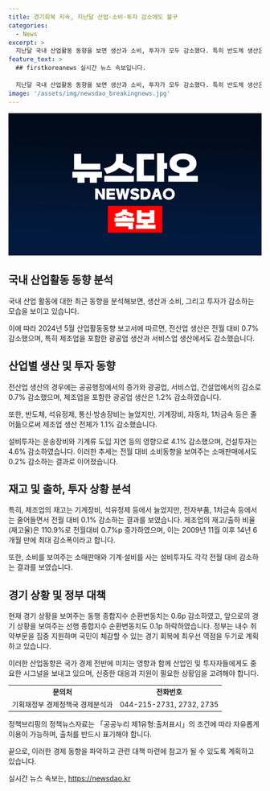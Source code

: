 ```yaml
---
title: 경기회복 지속, 지난달 산업·소비·투자 감소에도 불구
categories:
  - News
excerpt: >
  지난달 국내 산업활동 동향을 보면 생산과 소비, 투자가 모두 감소했다. 특히 반도체 생산은 소폭 늘었지만 자동차, 기계장비 등이 감소한 영향으로 전산업 생산이 0.7% 감소했다. 소비동향을 나타내는 소매판매도 0.2% 감소했으며, 설비투자는 전월 대비 4.1% 감소했다. 이러한 경기 침체에 대응하기 위해 정부는 내수 취약부문을 집중 지원하고 경기 회복에 최우선 역점을 둘 계획이다.
feature_text: >
  ## firstkoreanews 실시간 뉴스 속보입니다.

  지난달 국내 산업활동 동향을 보면 생산과 소비, 투자가 모두 감소했다. 특히 반도체 생산은 소폭 늘었지만 자동차, 기계장비 등이 감소한 영향으로 전산업 생산이 0.7% 감소했다. 소비동향을 나타내는 소매판매도 0.2% 감소했으며, 설비투자는 전월 대비 4.1% 감소했다. 이러한 경기 침체에 대응하기 위해 정부는 내수 취약부문을 집중 지원하고 경기 회복에 최우선 역점을 둘 계획이다.
image: '/assets/img/newsdao_breakingnews.jpg'
---
```


<p><img src="/assets/img/newsdao_breakingnews.jpg" alt="firstkoreanews 속보" /></p>

<h2 data-ke-size="size26">국내 산업활동 동향 분석</h2>

<p data-ke-size="size16">국내 산업 활동에 대한 최근 동향을 분석해보면, 생산과 소비, 그리고 투자가 감소하는 모습을 보이고 있습니다.</p>

<p data-ke-size="size16">이에 따라 2024년 5월 산업활동동향 보고서에 따르면, 전산업 생산은 전월 대비 0.7% 감소했으며, 특히 제조업을 포함한 광공업 생산과 서비스업 생산에서도 감소했습니다.</p>

<h2 data-ke-size="size26">산업별 생산 및 투자 동향</h2>

<p data-ke-size="size16">전산업 생산의 경우에는 공공행정에서의 증가와 광공업, 서비스업, 건설업에서의 감소로 0.7% 감소했으며, 제조업을 포함한 광공업 생산은 1.2% 감소하였습니다.</p>

<p data-ke-size="size16">또한, 반도체, 석유정제, 통신·방송장비는 늘었지만, 기계장비, 자동차, 1차금속 등은 줄어듦으로써 제조업 생산 전체가 1.1% 감소했습니다.</p>

<p data-ke-size="size16">설비투자는 운송장비와 기계류 도입 지연 등의 영향으로 4.1% 감소했으며, 건설투자는 4.6% 감소하였습니다. 이러한 추세는 전월 대비 소비동향을 보여주는 소매판매에서도 0.2% 감소하는 결과로 이어졌습니다.</p>

<h2 data-ke-size="size26">재고 및 출하, 투자 상황 분석</h2>

<p data-ke-size="size16">특히, 제조업의 재고는 기계장비, 석유정제 등에서 늘었지만, 전자부품, 1차금속 등에서는 줄어들면서 전월 대비 0.1% 감소하는 결과를 보였습니다. 제조업의 재고/출하 비율(재고율)은 110.9%로 전월대비 0.7%p 증가하였으며, 이는 2009년 11월 이후 14년 6개월 만에 최대 감소폭이라고 합니다.</p>

<p data-ke-size="size16">또한, 소비를 보여주는 소매판매와 기계·설비를 사는 설비투자도 각각 전월 대비 감소하는 결과를 보였습니다.</p>

<h2 data-ke-size="size26">경기 상황 및 정부 대책</h2>

<p data-ke-size="size16">현재 경기 상황을 보여주는 동행 종합지수 순환변동치는 0.6p 감소하였고, 앞으로의 경기 상황을 보여주는 선행 종합지수 순환변동치도 0.1p 하락하였습니다. 정부는 내수 취약부문을 집중 지원하며 국민이 체감할 수 있는 경기 회복에 최우선 역점을 두기로 계획하고 있습니다.</p>

<p data-ke-size="size16">이러한 산업동향은 국가 경제 전반에 미치는 영향과 함께 산업인 및 투자자들에게도 중요한 시그널을 보내고 있으며, 신중한 대응과 지원이 필요한 상황임을 고려해야 합니다.</p>

<table>
  <tr>
    <td style="text-align: center; height: 17px;"><b>문의처</b></td>
    <td style="text-align: center; height: 17px;"><b>전화번호</b></td>
  </tr>
  <tr>
    <td style="text-align: center; height: 17px;">기획재정부 경제정책국 경제분석과</td>
    <td style="text-align: center; height: 17px;">044-215-2731, 2732, 2735</td>
  </tr>
</table>

<p data-ke-size="size16">정책브리핑의 정책뉴스자료는 「공공누리 제1유형:출처표시」의 조건에 따라 자유롭게 이용이 가능하며, 출처를 반드시 표기해야 합니다.</p>

<p data-ke-size="size16">끝으로, 이러한 경제 동향을 파악하고 관련 대책 마련에 참고가 될 수 있도록 계획하고 있습니다.</p>
실시간 뉴스 속보는, <a href="https://newsdao.kr" rel="dofollow">https://newsdao.kr</a>


